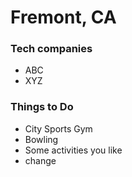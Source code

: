 # Fremont, CA

### Tech companies
 - ABC
 - XYZ

### Things to Do
  - City Sports Gym
  - Bowling
  - Some activities you like
  - change
